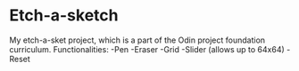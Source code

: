 # Etch-a-sketch
My etch-a-sket project, which is a part of the Odin project foundation curriculum.
Functionalities:
-Pen
-Eraser
-Grid 
-Slider (allows up to 64x64)
-Reset 
